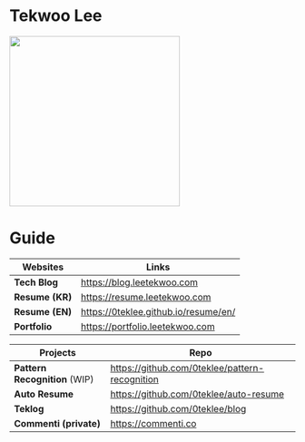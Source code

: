 # Tekwoo Lee

<img src="https://asset.leetekwoo.com/art/bob.svg" width="300px">


# Guide 


| Websites       | Links                                                |
| ------------------------ | --------------------------------------------------------------------------------------------------------- |
| **Tech Blog**        | https://blog.leetekwoo.com                                                      |
| **Resume (KR)**    | https://resume.leetekwoo.com                                                     |
| **Resume (EN)**        | https://0teklee.github.io/resume/en/ |
| **Portfolio**    | https://portfolio.leetekwoo.com                                                                                           |

| Projects       | Repo                                                |
| ------------------------ | --------------------------------------------------------------------------------------------------------- |
| **Pattern Recognition**  (WIP)      | https://github.com/0teklee/pattern-recognition                                                   |
| **Auto Resume**        | https://github.com/0teklee/auto-resume                                                      |
| **Teklog**        | https://github.com/0teklee/blog                                                      |
| **Commenti (private)**        | https://commenti.co                                                      |
